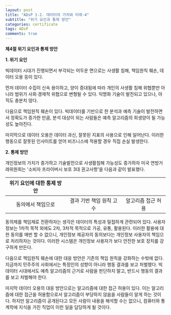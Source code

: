 ```yaml
---
layout: post
title: "ADsP 1-2. 데이터의 가치와 미래-4"
subtitle: "위기 요인과 통제 방안"
categories: certificate
tags: ADsP
comments: true
---
```


**제4절 위기 요인과 통제 방안**

**1. 위기 요인**

빅데이터 시대가 진행되면서 부각되는 어두운 면으로는 사생활 침해, 책임원칙 훼손, 데이터 오용 등이 있다.

먼저 데이터 수집이 신속 용이하고, 양이 증대됨에 따라 개인의 사생활 침해 위협뿐만 아니라 범위가 사회·경제적 위협으로 변형될 수 있다. 익명화 기술이 발전되고 있으나, 아직도 충분치 않다. 

다음으로 책임원칙 훼손이 있다.  빅데이터를 기반으로 한 분석과 예측 기술이 발전하면서 정확도가 증가한 만큼, 분석 대상이 되는 사람들은 예측 알고리즘의 희생양이 될 가능성도 높아진다.

마지막으로 데이터 오용은 데이터 과신, 잘못된 지표의 사용으로 인해 일어난다. 이러한 행동으로 잘못된 인사이트를 얻어 비즈니스에 적용할 경우 직접 손실 발생한다.



**2. 통제 방안**

개인정보의 가치가 증가하고 기술발전으로 사생활침해 가능성도 증가하자 미국 연방거래위원회는 '소비자 프라이버시 보호 3대 권고사항'을 다음과 같이 발표했다.

| **위기 요인에 대한 통제 방안** |                          |                    |
| :----------------------------: | :----------------------: | :----------------: |
|       동의에서 책임으로        | 결과 기반 책임 원칙 고수 | 알고리즘 접근 허용 |

동의제를 책임제로 전환하자는 생각은 데이터의 특성과 밀접하게 관련되어 있다. 사용자 정보는 1차적 목적 외에도 2차, 3차적 목적으로 가공, 유통, 활용된다. 이러한 활용에 대한 동의를 매번 할 수 없으니, 개인정보 제공자의 동의보다는 개인정보 사용자의 책임으로 처리하자는 것이다. 이러한 시스템은 개인정보 사용자가 보다 안전한 보호 장치를 강구하게 만든다.

다음으로 책임원칙 훼손에 대한 대응 방안은 기존의 책임 원칙을 강화하는 수밖에 없다. 지금까지 민주주의 사회에서는 특정인의 성향이 아니라 행동 결과를 보고 처벌했다. 빅데이터 시대에서도 예측 알고리즘의 근거로 사람을 판단하지 말고, 반드시 행동의 결과를 보고 처벌해야 한다.

마지막 데이터 오용의 대응 방안으로는 알고리즘에 대한 접근 허용이 있다. 이는 알고리즘에 대한 접근을 허용함으로서 알고리즘이 부당하지 않음을 사람들이 알게 하는 것이다. 하지만 알고리즘이 공개된다고 모든 사람이 내용을 해석할 수는 없으니, 컴퓨터와 통계학에 지식을 가진 직업이 이런 일을 담당하게 될 것이다.